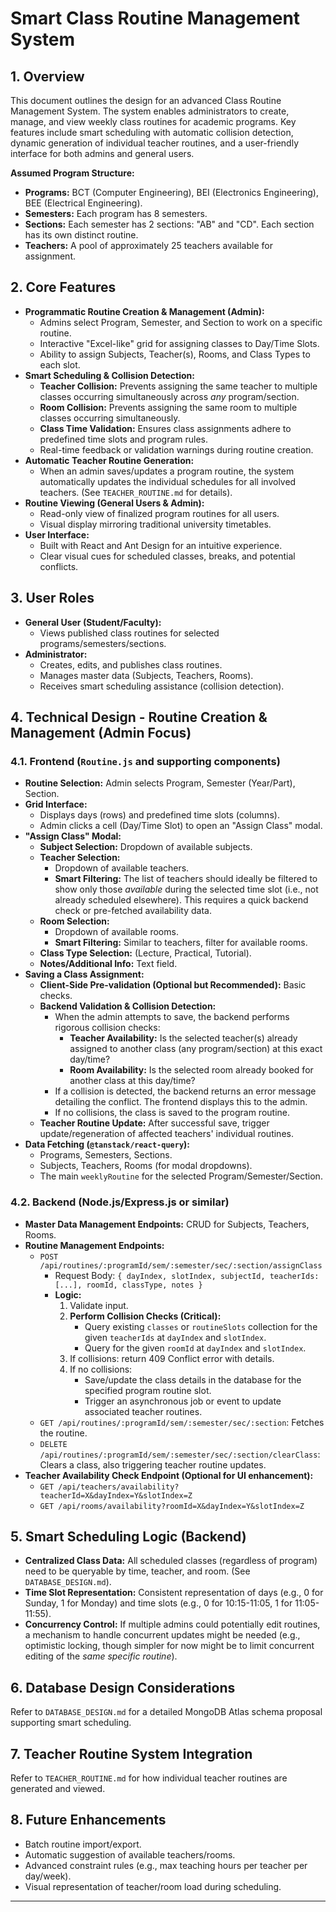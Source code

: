# Smart Class Routine Management System

## 1. Overview

This document outlines the design for an advanced Class Routine Management System. The system enables administrators to create, manage, and view weekly class routines for academic programs. Key features include smart scheduling with automatic collision detection, dynamic generation of individual teacher routines, and a user-friendly interface for both admins and general users.

**Assumed Program Structure:**
*   **Programs:** BCT (Computer Engineering), BEI (Electronics Engineering), BEE (Electrical Engineering).
*   **Semesters:** Each program has 8 semesters.
*   **Sections:** Each semester has 2 sections: "AB" and "CD". Each section has its own distinct routine.
*   **Teachers:** A pool of approximately 25 teachers available for assignment.

## 2. Core Features

*   **Programmatic Routine Creation & Management (Admin):**
    *   Admins select Program, Semester, and Section to work on a specific routine.
    *   Interactive "Excel-like" grid for assigning classes to Day/Time Slots.
    *   Ability to assign Subjects, Teacher(s), Rooms, and Class Types to each slot.
*   **Smart Scheduling & Collision Detection:**
    *   **Teacher Collision:** Prevents assigning the same teacher to multiple classes occurring simultaneously across *any* program/section.
    *   **Room Collision:** Prevents assigning the same room to multiple classes occurring simultaneously.
    *   **Class Time Validation:** Ensures class assignments adhere to predefined time slots and program rules.
    *   Real-time feedback or validation warnings during routine creation.
*   **Automatic Teacher Routine Generation:**
    *   When an admin saves/updates a program routine, the system automatically updates the individual schedules for all involved teachers. (See `TEACHER_ROUTINE.md` for details).
*   **Routine Viewing (General Users & Admin):**
    *   Read-only view of finalized program routines for all users.
    *   Visual display mirroring traditional university timetables.
*   **User Interface:**
    *   Built with React and Ant Design for an intuitive experience.
    *   Clear visual cues for scheduled classes, breaks, and potential conflicts.

## 3. User Roles

*   **General User (Student/Faculty):**
    *   Views published class routines for selected programs/semesters/sections.
*   **Administrator:**
    *   Creates, edits, and publishes class routines.
    *   Manages master data (Subjects, Teachers, Rooms).
    *   Receives smart scheduling assistance (collision detection).

## 4. Technical Design - Routine Creation & Management (Admin Focus)

### 4.1. Frontend (`Routine.js` and supporting components)

*   **Routine Selection:** Admin selects Program, Semester (Year/Part), Section.
*   **Grid Interface:**
    *   Displays days (rows) and predefined time slots (columns).
    *   Admin clicks a cell (Day/Time Slot) to open an "Assign Class" modal.
*   **"Assign Class" Modal:**
    *   **Subject Selection:** Dropdown of available subjects.
    *   **Teacher Selection:**
        *   Dropdown of available teachers.
        *   **Smart Filtering:** The list of teachers should ideally be filtered to show only those *available* during the selected time slot (i.e., not already scheduled elsewhere). This requires a quick backend check or pre-fetched availability data.
    *   **Room Selection:**
        *   Dropdown of available rooms.
        *   **Smart Filtering:** Similar to teachers, filter for available rooms.
    *   **Class Type Selection:** (Lecture, Practical, Tutorial).
    *   **Notes/Additional Info:** Text field.
*   **Saving a Class Assignment:**
    *   **Client-Side Pre-validation (Optional but Recommended):** Basic checks.
    *   **Backend Validation & Collision Detection:**
        *   When the admin attempts to save, the backend performs rigorous collision checks:
            *   **Teacher Availability:** Is the selected teacher(s) already assigned to another class (any program/section) at this exact day/time?
            *   **Room Availability:** Is the selected room already booked for another class at this day/time?
        *   If a collision is detected, the backend returns an error message detailing the conflict. The frontend displays this to the admin.
        *   If no collisions, the class is saved to the program routine.
    *   **Teacher Routine Update:** After successful save, trigger update/regeneration of affected teachers' individual routines.
*   **Data Fetching (`@tanstack/react-query`):**
    *   Programs, Semesters, Sections.
    *   Subjects, Teachers, Rooms (for modal dropdowns).
    *   The main `weeklyRoutine` for the selected Program/Semester/Section.

### 4.2. Backend (Node.js/Express.js or similar)

*   **Master Data Management Endpoints:** CRUD for Subjects, Teachers, Rooms.
*   **Routine Management Endpoints:**
    *   `POST /api/routines/:programId/sem/:semester/sec/:section/assignClass`
        *   Request Body: `{ dayIndex, slotIndex, subjectId, teacherIds: [...], roomId, classType, notes }`
        *   **Logic:**
            1.  Validate input.
            2.  **Perform Collision Checks (Critical):**
                *   Query existing `classes` or `routineSlots` collection for the given `teacherIds` at `dayIndex` and `slotIndex`.
                *   Query for the given `roomId` at `dayIndex` and `slotIndex`.
            3.  If collisions: return 409 Conflict error with details.
            4.  If no collisions:
                *   Save/update the class details in the database for the specified program routine slot.
                *   Trigger an asynchronous job or event to update associated teacher routines.
    *   `GET /api/routines/:programId/sem/:semester/sec/:section`: Fetches the routine.
    *   `DELETE /api/routines/:programId/sem/:semester/sec/:section/clearClass`: Clears a class, also triggering teacher routine updates.
*   **Teacher Availability Check Endpoint (Optional for UI enhancement):**
    *   `GET /api/teachers/availability?teacherId=X&dayIndex=Y&slotIndex=Z`
    *   `GET /api/rooms/availability?roomId=X&dayIndex=Y&slotIndex=Z`

## 5. Smart Scheduling Logic (Backend)

*   **Centralized Class Data:** All scheduled classes (regardless of program) need to be queryable by time, teacher, and room. (See `DATABASE_DESIGN.md`).
*   **Time Slot Representation:** Consistent representation of days (e.g., 0 for Sunday, 1 for Monday) and time slots (e.g., 0 for 10:15-11:05, 1 for 11:05-11:55).
*   **Concurrency Control:** If multiple admins could potentially edit routines, a mechanism to handle concurrent updates might be needed (e.g., optimistic locking, though simpler for now might be to limit concurrent editing of the *same specific routine*).

## 6. Database Design Considerations

Refer to `DATABASE_DESIGN.md` for a detailed MongoDB Atlas schema proposal supporting smart scheduling.

## 7. Teacher Routine System Integration

Refer to `TEACHER_ROUTINE.md` for how individual teacher routines are generated and viewed.

## 8. Future Enhancements

*   Batch routine import/export.
*   Automatic suggestion of available teachers/rooms.
*   Advanced constraint rules (e.g., max teaching hours per teacher per day/week).
*   Visual representation of teacher/room load during scheduling.
---